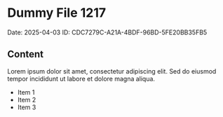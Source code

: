 # Dummy File 1217

Date: 2025-04-03
ID: CDC7279C-A21A-4BDF-96BD-5FE20BB35FB5

## Content

Lorem ipsum dolor sit amet, consectetur adipiscing elit.
Sed do eiusmod tempor incididunt ut labore et dolore magna aliqua.

* Item 1
* Item 2
* Item 3
